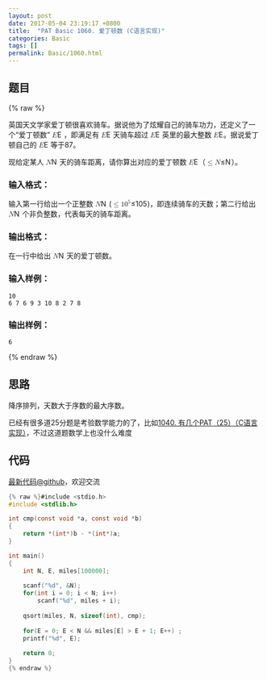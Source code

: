 ```yaml
---
layout: post
date: 2017-05-04 23:19:17 +0800
title:  "PAT Basic 1060. 爱丁顿数 (C语言实现)"
categories: Basic
tags: []
permalink: Basic/1060.html
---
```


## 题目

{% raw %}<div class="ques-view"><p>英国天文学家爱丁顿很喜欢骑车。据说他为了炫耀自己的骑车功力，还定义了一个“爱丁顿数” <span class="katex"><span class="katex-mathml"><math><mrow><mi>E</mi></mrow>E</math></span><span aria-hidden="true" class="katex-html"><span class="strut" style="height:0.68333em;"></span><span class="strut bottom" style="height:0.68333em;vertical-align:0em;"></span><span class="base textstyle uncramped"><span class="mord mathit" style="margin-right:0.05764em;">E</span></span></span></span> ，即满足有 <span class="katex"><span class="katex-mathml"><math><mrow><mi>E</mi></mrow>E</math></span><span aria-hidden="true" class="katex-html"><span class="strut" style="height:0.68333em;"></span><span class="strut bottom" style="height:0.68333em;vertical-align:0em;"></span><span class="base textstyle uncramped"><span class="mord mathit" style="margin-right:0.05764em;">E</span></span></span></span> 天骑车超过 <span class="katex"><span class="katex-mathml"><math><mrow><mi>E</mi></mrow>E</math></span><span aria-hidden="true" class="katex-html"><span class="strut" style="height:0.68333em;"></span><span class="strut bottom" style="height:0.68333em;vertical-align:0em;"></span><span class="base textstyle uncramped"><span class="mord mathit" style="margin-right:0.05764em;">E</span></span></span></span> 英里的最大整数 <span class="katex"><span class="katex-mathml"><math><mrow><mi>E</mi></mrow>E</math></span><span aria-hidden="true" class="katex-html"><span class="strut" style="height:0.68333em;"></span><span class="strut bottom" style="height:0.68333em;vertical-align:0em;"></span><span class="base textstyle uncramped"><span class="mord mathit" style="margin-right:0.05764em;">E</span></span></span></span>。据说爱丁顿自己的 <span class="katex"><span class="katex-mathml"><math><mrow><mi>E</mi></mrow>E</math></span><span aria-hidden="true" class="katex-html"><span class="strut" style="height:0.68333em;"></span><span class="strut bottom" style="height:0.68333em;vertical-align:0em;"></span><span class="base textstyle uncramped"><span class="mord mathit" style="margin-right:0.05764em;">E</span></span></span></span> 等于87。</p>
<p>现给定某人 <span class="katex"><span class="katex-mathml"><math><mrow><mi>N</mi></mrow>N</math></span><span aria-hidden="true" class="katex-html"><span class="strut" style="height:0.68333em;"></span><span class="strut bottom" style="height:0.68333em;vertical-align:0em;"></span><span class="base textstyle uncramped"><span class="mord mathit" style="margin-right:0.10903em;">N</span></span></span></span> 天的骑车距离，请你算出对应的爱丁顿数 <span class="katex"><span class="katex-mathml"><math><mrow><mi>E</mi></mrow>E</math></span><span aria-hidden="true" class="katex-html"><span class="strut" style="height:0.68333em;"></span><span class="strut bottom" style="height:0.68333em;vertical-align:0em;"></span><span class="base textstyle uncramped"><span class="mord mathit" style="margin-right:0.05764em;">E</span></span></span></span>（<span class="katex"><span class="katex-mathml"><math><mrow><mo>≤</mo><mi>N</mi></mrow>\le N</math></span><span aria-hidden="true" class="katex-html"><span class="strut" style="height:0.68333em;"></span><span class="strut bottom" style="height:0.8193em;vertical-align:-0.13597em;"></span><span class="base textstyle uncramped"><span class="mrel">≤</span><span class="mord mathit" style="margin-right:0.10903em;">N</span></span></span></span>）。</p>
<h3 id="-">输入格式：</h3>
<p>输入第一行给出一个正整数 <span class="katex"><span class="katex-mathml"><math><mrow><mi>N</mi></mrow>N</math></span><span aria-hidden="true" class="katex-html"><span class="strut" style="height:0.68333em;"></span><span class="strut bottom" style="height:0.68333em;vertical-align:0em;"></span><span class="base textstyle uncramped"><span class="mord mathit" style="margin-right:0.10903em;">N</span></span></span></span> (<span class="katex"><span class="katex-mathml"><math><mrow><mo>≤</mo><mn>1</mn><msup><mn>0</mn><mn>5</mn></msup></mrow>\le 10^5</math></span><span aria-hidden="true" class="katex-html"><span class="strut" style="height:0.8141079999999999em;"></span><span class="strut bottom" style="height:0.950078em;vertical-align:-0.13597em;"></span><span class="base textstyle uncramped"><span class="mrel">≤</span><span class="mord mathrm">1</span><span class="mord"><span class="mord mathrm">0</span><span class="msupsub"><span class="vlist"><span style="top:-0.363em;margin-right:0.05em;"><span class="fontsize-ensurer reset-size5 size5"><span style="font-size:0em;">​</span></span><span class="reset-textstyle scriptstyle uncramped mtight"><span class="mord mathrm mtight">5</span></span></span><span class="baseline-fix"><span class="fontsize-ensurer reset-size5 size5"><span style="font-size:0em;">​</span></span>​</span></span></span></span></span></span></span>)，即连续骑车的天数；第二行给出 <span class="katex"><span class="katex-mathml"><math><mrow><mi>N</mi></mrow>N</math></span><span aria-hidden="true" class="katex-html"><span class="strut" style="height:0.68333em;"></span><span class="strut bottom" style="height:0.68333em;vertical-align:0em;"></span><span class="base textstyle uncramped"><span class="mord mathit" style="margin-right:0.10903em;">N</span></span></span></span> 个非负整数，代表每天的骑车距离。</p>
<h3 id="-">输出格式：</h3>
<p>在一行中给出 <span class="katex"><span class="katex-mathml"><math><mrow><mi>N</mi></mrow>N</math></span><span aria-hidden="true" class="katex-html"><span class="strut" style="height:0.68333em;"></span><span class="strut bottom" style="height:0.68333em;vertical-align:0em;"></span><span class="base textstyle uncramped"><span class="mord mathit" style="margin-right:0.10903em;">N</span></span></span></span> 天的爱丁顿数。</p>
<h3 id="-">输入样例：</h3>
<pre><code class="lang-in">10
6 7 6 9 3 10 8 2 7 8
</code></pre>
<h3 id="-">输出样例：</h3>
<pre><code class="lang-out">6
</code></pre>
</div>{% endraw %}

## 思路

降序排列，天数大于序数的最大序数。

已经有很多道25分题是考验数学能力的了，比如[1040. 有几个PAT（25）（C语言实现）](http://www.jianshu.com/p/65291de1906b)，不过这道题数学上也没什么难度

## 代码

[最新代码@github](https://github.com/OliverLew/PAT/blob/master/PATBasic/1060.c)，欢迎交流
```c
{% raw %}#include <stdio.h>
#include <stdlib.h>

int cmp(const void *a, const void *b) 
{ 
    return *(int*)b - *(int*)a; 
}

int main()
{
    int N, E, miles[100000];
    
    scanf("%d", &N);
    for(int i = 0; i < N; i++) 
        scanf("%d", miles + i);
    
    qsort(miles, N, sizeof(int), cmp);
    
    for(E = 0; E < N && miles[E] > E + 1; E++) ;
    printf("%d", E);
    
    return 0;
}
{% endraw %}
```